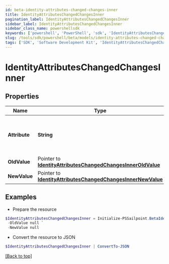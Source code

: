 ```yaml
---
id: beta-identity-attributes-changed-changes-inner
title: IdentityAttributesChangedChangesInner
pagination_label: IdentityAttributesChangedChangesInner
sidebar_label: IdentityAttributesChangedChangesInner
sidebar_class_name: powershellsdk
keywords: ['powershell', 'PowerShell', 'sdk', 'IdentityAttributesChangedChangesInner'] 
slug: /tools/sdk/powershell/beta/models/identity-attributes-changed-changes-inner
tags: ['SDK', 'Software Development Kit', 'IdentityAttributesChangedChangesInner']
---
```



# IdentityAttributesChangedChangesInner

## Properties

Name | Type | Description | Notes
------------ | ------------- | ------------- | -------------
**Attribute** |  **String** | The name of the identity attribute that changed. | [required]
**OldValue** |  Pointer to [**IdentityAttributesChangedChangesInnerOldValue**](identity-attributes-changed-changes-inner-old-value) |  | [optional] 
**NewValue** |  Pointer to [**IdentityAttributesChangedChangesInnerNewValue**](identity-attributes-changed-changes-inner-new-value) |  | [optional] 

## Examples

- Prepare the resource
```powershell
$IdentityAttributesChangedChangesInner = Initialize-PSSailpoint.BetaIdentityAttributesChangedChangesInner  -Attribute department `
 -OldValue null `
 -NewValue null
```

- Convert the resource to JSON
```powershell
$IdentityAttributesChangedChangesInner | ConvertTo-JSON
```


[[Back to top]](#) 

